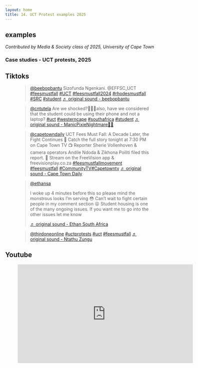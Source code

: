 ```yaml
---
layout: home
title: 14. UCT Protest examples 2025
---
```


## examples
*Contributed by Media & Society class of 2025, University of Cape Town*

### Case studies - UCT protests, 2025

## Tiktoks

<figure>
<blockquote class="tiktok-embed" cite="https://www.tiktok.com/@beebopbantu/video/7472450230965783863" data-video-id="7472450230965783863" style="max-width: 605px;min-width: 325px;" > <section> <a target="_blank" title="@beebopbantu" href="https://www.tiktok.com/@beebopbantu?refer=embed">@beebopbantu</a> Sizofunda Ngenkani. @EFFSC_UCT  <a title="feesmustfall" target="_blank" href="https://www.tiktok.com/tag/feesmustfall?refer=embed">#feesmustfall</a> <a title="uct" target="_blank" href="https://www.tiktok.com/tag/uct?refer=embed">#UCT</a> <a title="feesmustfall2024" target="_blank" href="https://www.tiktok.com/tag/feesmustfall2024?refer=embed">#feesmustfall2024</a> <a title="rhodesmustfall" target="_blank" href="https://www.tiktok.com/tag/rhodesmustfall?refer=embed">#rhodesmustfall</a> <a title="src" target="_blank" href="https://www.tiktok.com/tag/src?refer=embed">#SRC</a> <a title="student" target="_blank" href="https://www.tiktok.com/tag/student?refer=embed">#student</a> <a target="_blank" title="♬ original sound - beebopbantu" href="https://www.tiktok.com/music/original-sound-7472450247672105734?refer=embed">♬ original sound - beebopbantu</a> </section> </blockquote> <script async src="https://www.tiktok.com/embed.js"></script>
</figure>

<figure>
<blockquote class="tiktok-embed" cite="https://www.tiktok.com/@cntutela/video/7473099735570697478" data-video-id="7473099735570697478" style="max-width: 605px;min-width: 325px;" > <section> <a target="_blank" title="@cntutela" href="https://www.tiktok.com/@cntutela?refer=embed">@cntutela</a> Are we shocked?🧍🏾‍♀️also, have we considered that the student could be using their phone and not a laptop? <a title="uct" target="_blank" href="https://www.tiktok.com/tag/uct?refer=embed">#uct</a> <a title="westerncape" target="_blank" href="https://www.tiktok.com/tag/westerncape?refer=embed">#westerncape</a> <a title="southafrica" target="_blank" href="https://www.tiktok.com/tag/southafrica?refer=embed">#southafrica</a> <a title="student" target="_blank" href="https://www.tiktok.com/tag/student?refer=embed">#student</a> <a target="_blank" title="♬ original sound - ManicPixieNightmare🧚🏾" href="https://www.tiktok.com/music/original-sound-7473099860192201527?refer=embed">♬ original sound - ManicPixieNightmare🧚🏾</a> </section> </blockquote> <script async src="https://www.tiktok.com/embed.js"></script>
</figure>

<figure>
<blockquote class="tiktok-embed" cite="https://www.tiktok.com/@capetowndaily/video/7472412399715290374" data-video-id="7472412399715290374" style="max-width: 605px;min-width: 325px;" > <section> <a target="_blank" title="@capetowndaily" href="https://www.tiktok.com/@capetowndaily?refer=embed">@capetowndaily</a> UCT Fees Must Fall: A Decade Later, the Fight Continues 📡 Catch the full story tonight at 7:30 PM on Cape Town TV 📺 Reporter Sherie Vollenhoven &#38; camera operators Andile Ndoda &#38; Zikhona Poiliti filed this report. 📱 Stream on the FreeVision app &#38; freevisionplay.co.za <a title="feesmustfallmovement" target="_blank" href="https://www.tiktok.com/tag/feesmustfallmovement?refer=embed">#feesmustfallmovement</a> <a title="feesmustfall" target="_blank" href="https://www.tiktok.com/tag/feesmustfall?refer=embed">#feesmustfall</a> <a title="communitytv" target="_blank" href="https://www.tiktok.com/tag/communitytv?refer=embed">#CommunityTV</a><a title="capetowntv" target="_blank" href="https://www.tiktok.com/tag/capetowntv?refer=embed">#Capetowntv</a> <a target="_blank" title="♬ original sound  - Cape Town Daily" href="https://www.tiktok.com/music/original-sound-Cape-Town-Daily-7472412439802743558?refer=embed">♬ original sound  - Cape Town Daily</a> </section> </blockquote> <script async src="https://www.tiktok.com/embed.js"></script>
</figure>

<figure>
<blockquote class="tiktok-embed" cite="https://www.tiktok.com/@ethansa/video/7472622110549052727" data-video-id="7472622110549052727" style="max-width: 605px;min-width: 325px;" > <section> <a target="_blank" title="@ethansa" href="https://www.tiktok.com/@ethansa?refer=embed">@ethansa</a> <p>I woke up 4 minutes before this so please mind the monstrous looks I’m serving 😳 Can’t wait to fight certain people in my comment section 😝 Student housing is one of the many ongoing issues. If you want me to go into the other issues let me know </p> <a target="_blank" title="♬ original sound - Ethan South Africa" href="https://www.tiktok.com/music/original-sound-7472622146180614918?refer=embed">♬ original sound - Ethan South Africa</a> </section> </blockquote> <script async src="https://www.tiktok.com/embed.js"></script>
</figure>

<figure>
<blockquote class="tiktok-embed" cite="https://www.tiktok.com/@thirdoneonline/video/7472780024689593655" data-video-id="7472780024689593655" style="max-width: 605px;min-width: 325px;" > <section> <a target="_blank" title="@thirdoneonline" href="https://www.tiktok.com/@thirdoneonline?refer=embed">@thirdoneonline</a> <a title="uctprotests" target="_blank" href="https://www.tiktok.com/tag/uctprotests?refer=embed">#uctprotests</a> <a title="uct" target="_blank" href="https://www.tiktok.com/tag/uct?refer=embed">#uct</a> <a title="feesmustfall" target="_blank" href="https://www.tiktok.com/tag/feesmustfall?refer=embed">#feesmustfall</a> <a target="_blank" title="♬ original sound - Ntathu Zungu" href="https://www.tiktok.com/music/original-sound-7472780056496016133?refer=embed">♬ original sound - Ntathu Zungu</a> </section> </blockquote> <script async src="https://www.tiktok.com/embed.js"></script>
</figure>

## Youtube

<figure>
<iframe width="560" height="315" src="https://www.youtube.com/embed/G5HRwE-KTnc?si=TlUs7yYw-PEoEoZR" title="YouTube video player" frameborder="0" allow="accelerometer; autoplay; clipboard-write; encrypted-media; gyroscope; picture-in-picture; web-share" referrerpolicy="strict-origin-when-cross-origin" allowfullscreen></iframe>
</figure>
